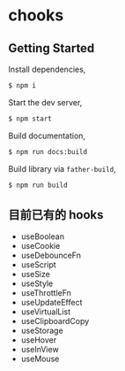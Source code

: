 <!--
 * @Author: your name
 * @Date: 2020-12-23 11:48:15
 * @LastEditTime: 2021-04-01 11:31:29
 * @LastEditors: Please set LastEditors
 * @Description: In User Settings Edit
 * @FilePath: /chooks/README.md
-->

# chooks

## Getting Started

Install dependencies,

```bash
$ npm i
```

Start the dev server,

```bash
$ npm start
```

Build documentation,

```bash
$ npm run docs:build
```

Build library via `father-build`,

```bash
$ npm run build
```

## 目前已有的 hooks

- useBoolean
- useCookie
- useDebounceFn
- useScript
- useSize
- useStyle
- useThrottleFn
- useUpdateEffect
- useVirtualList
- useClipboardCopy
- useStorage
- useHover
- useInView
- useMouse
